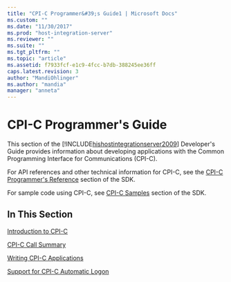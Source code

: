 ```yaml
---
title: "CPI-C Programmer&#39;s Guide1 | Microsoft Docs"
ms.custom: ""
ms.date: "11/30/2017"
ms.prod: "host-integration-server"
ms.reviewer: ""
ms.suite: ""
ms.tgt_pltfrm: ""
ms.topic: "article"
ms.assetid: f7933fcf-e1c9-4fcc-b7db-388245ee36ff
caps.latest.revision: 3
author: "MandiOhlinger"
ms.author: "mandia"
manager: "anneta"
---
```

# CPI-C Programmer&#39;s Guide
This section of the [!INCLUDE[hishostintegrationserver2009](../includes/hishostintegrationserver2009-md.md)] Developer's Guide provides information about developing applications with the Common Programming Interface for Communications (CPI-C).  
  
 For API references and other technical information for CPI-C, see the [CPI-C Programmer's Reference](./cpi-c-programmer-s-reference1.md) section of the SDK.  
  
 For sample code using CPI-C, see [CPI-C Samples](../HIS2010/cpi-c-samples.md) section of the SDK.  
  
## In This Section  
 [Introduction to CPI-C](../core/introduction-to-cpi-c2.md)  
  
 [CPI-C Call Summary](../core/cpi-c-call-summary2.md)  
  
 [Writing CPI-C Applications](../core/writing-cpi-c-applications1.md)  
  
 [Support for CPI-C Automatic Logon](../core/support-for-cpi-c-automatic-logon1.md)
